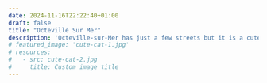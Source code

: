 ```yaml
---
date: 2024-11-16T22:22:40+01:00
draft: false
title: "Octeville Sur Mer"
description: 'Octeville-sur-Mer has just a few streets but it is a cute little village in Normandy. Every Sunday it holds a farmers market, very typical to France :).'
# featured_image: 'cute-cat-1.jpg'
# resources:
#   - src: cute-cat-2.jpg
#     title: Custom image title
---
```

